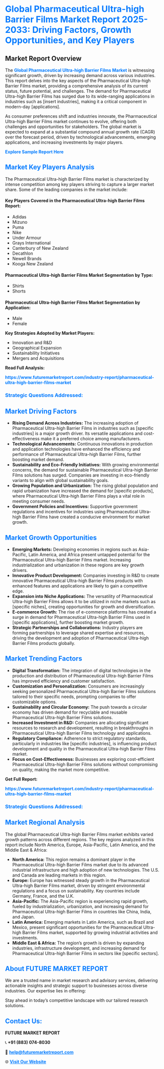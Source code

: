 <h1 style="color: #007BFF;">Global Pharmaceutical Ultra-high Barrier Films Market Report 2025-2033: Driving Factors, Growth Opportunities, and Key Players</h1>

<section id="overview">
<h2>Market Report Overview</h2>
<p>The <a href="https://www.futuremarketreport.com/industry-report/pharmaceutical-ultra-high-barrier-films-market" style="color: #007BFF; text-decoration: none;"><strong>Global Pharmaceutical Ultra-high Barrier Films Market</strong></a> is witnessing significant growth, driven by increasing demand across various industries. This report delves into the key aspects of the Pharmaceutical Ultra-high Barrier Films market, providing a comprehensive analysis of its current status, future potential, and challenges. The demand for Pharmaceutical Ultra-high Barrier Films has surged due to its wide-ranging applications in industries such as [insert industries], making it a critical component in modern-day [applications].</p>
<p>As consumer preferences shift and industries innovate, the Pharmaceutical Ultra-high Barrier Films market continues to evolve, offering both challenges and opportunities for stakeholders. The global market is expected to expand at a substantial compound annual growth rate (CAGR) over the forecast period, driven by technological advancements, emerging applications, and increasing investments by major players.</p>
</section>

<section id="overview">
<p><a href="https://www.futuremarketreport.com/request-sample/reportId=33403" style="color: #007BFF; text-decoration: none;"><strong>Explore Sample Report Here</strong></a></p>
</section>

<section id="key-players">
<h2 style="color: #007BFF;">Market Key Players Analysis</h2>
<p>The Pharmaceutical Ultra-high Barrier Films market is characterized by intense competition among key players striving to capture a larger market share. Some of the leading companies in the market include:</p>
<h4>Key Players Covered in the Pharmaceutical Ultra-high Barrier Films Report:</h4>
<ul><li>Adidas</li><li>Mizuno</li><li>Puma</li><li>Nike</li><li>Under Armour</li><li>Grays International</li><li>Canterbury of New Zealand</li><li>Decathlon</li><li>Newell Brands</li><li>Kooga New Zealand</li></ul>
<h4>Pharmaceutical Ultra-high Barrier Films Market Segmentation by Type:</h4>
<ul><li>Shirts</li><li>Shorts</li></ul>

<h4>Pharmaceutical Ultra-high Barrier Films Market Segmentation by Application:</h4>
<ul><li>Male</li><li>Female</li></ul>
<p><strong>Key Strategies Adopted by Market Players:</strong></p>
<ul>
<li>Innovation and R&D</li>
<li>Geographical Expansion</li>
<li>Sustainability Initiatives</li>
<li>Mergers and Acquisitions</li>
</ul>
</section>

<section>
<p><strong>Read Full Analysis: </strong></p><a href="https://www.futuremarketreport.com/industry-report/pharmaceutical-ultra-high-barrier-films-market" style="color: #007BFF; text-decoration: none;"><strong>https://www.futuremarketreport.com/industry-report/pharmaceutical-ultra-high-barrier-films-market</strong></a>
<h3 style="color: #007BFF;">Strategic Questions Addressed:</h3>
</section>

<section id="driving-factors">
<h2 style="color: #007BFF;">Market Driving Factors</h2>
<ul>
<li><strong>Rising Demand Across Industries:</strong> The increasing adoption of Pharmaceutical Ultra-high Barrier Films in industries such as [specific industries] is a major growth driver. Its versatile applications and cost-effectiveness make it a preferred choice among manufacturers.</li>
<li><strong>Technological Advancements:</strong> Continuous innovations in production and application technologies have enhanced the efficiency and performance of Pharmaceutical Ultra-high Barrier Films, further boosting market demand.</li>
<li><strong>Sustainability and Eco-Friendly Initiatives:</strong> With growing environmental concerns, the demand for sustainable Pharmaceutical Ultra-high Barrier Films solutions has surged. Companies are investing in eco-friendly variants to align with global sustainability goals.</li>
<li><strong>Growing Population and Urbanization:</strong> The rising global population and rapid urbanization have increased the demand for [specific products], where Pharmaceutical Ultra-high Barrier Films plays a vital role in meeting consumer needs.</li>
<li><strong>Government Policies and Incentives:</strong> Supportive government regulations and incentives for industries using Pharmaceutical Ultra-high Barrier Films have created a conducive environment for market growth.</li>
</ul>
</section>

<section id="growth-opportunities">
<h2 style="color: #007BFF;">Market Growth Opportunities</h2>
<ul>
<li><strong>Emerging Markets:</strong> Developing economies in regions such as Asia-Pacific, Latin America, and Africa present untapped potential for the Pharmaceutical Ultra-high Barrier Films market. Increasing industrialization and urbanization in these regions are key growth drivers.</li>
<li><strong>Innovative Product Development:</strong> Companies investing in R&D to create innovative Pharmaceutical Ultra-high Barrier Films products with enhanced features and applications are likely to gain a competitive edge.</li>
<li><strong>Expansion into Niche Applications:</strong> The versatility of Pharmaceutical Ultra-high Barrier Films allows it to be utilized in niche markets such as [specific niches], creating opportunities for growth and diversification.</li>
<li><strong>E-commerce Growth:</strong> The rise of e-commerce platforms has created a surge in demand for Pharmaceutical Ultra-high Barrier Films used in [specific applications], further boosting market growth.</li>
<li><strong>Strategic Partnerships and Collaborations:</strong> Industry players are forming partnerships to leverage shared expertise and resources, driving the development and adoption of Pharmaceutical Ultra-high Barrier Films products globally.</li>
</ul>
</section>

<section id="trending-factors">
<h2 style="color: #007BFF;">Market Trending Factors</h2>
<ul>
<li><strong>Digital Transformation:</strong> The integration of digital technologies in the production and distribution of Pharmaceutical Ultra-high Barrier Films has improved efficiency and customer satisfaction.</li>
<li><strong>Customization and Personalization:</strong> Consumers are increasingly seeking personalized Pharmaceutical Ultra-high Barrier Films solutions tailored to their specific needs, prompting companies to offer customizable options.</li>
<li><strong>Sustainability and Circular Economy:</strong> The push towards a circular economy has driven demand for recyclable and reusable Pharmaceutical Ultra-high Barrier Films solutions.</li>
<li><strong>Increased Investment in R&D:</strong> Companies are allocating significant resources to research and development, resulting in breakthroughs in Pharmaceutical Ultra-high Barrier Films technology and applications.</li>
<li><strong>Regulatory Compliance:</strong> Adherence to strict regulatory standards, particularly in industries like [specific industries], is influencing product development and quality in the Pharmaceutical Ultra-high Barrier Films market.</li>
<li><strong>Focus on Cost-Effectiveness:</strong> Businesses are exploring cost-efficient Pharmaceutical Ultra-high Barrier Films solutions without compromising on quality, making the market more competitive.</li>
</ul>
</section>

<section>
<p><strong>Get Full Report: </strong></p><a href="https://www.futuremarketreport.com/industry-report/pharmaceutical-ultra-high-barrier-films-market" style="color: #007BFF; text-decoration: none;"><strong>https://www.futuremarketreport.com/industry-report/pharmaceutical-ultra-high-barrier-films-market</strong></a>
<h3 style="color: #007BFF;">Strategic Questions Addressed:</h3>
</section>


<section id="regional-analysis">
<h2 style="color: #007BFF;">Market Regional Analysis</h2>
<p>The global Pharmaceutical Ultra-high Barrier Films market exhibits varied growth patterns across different regions. The key regions analyzed in this report include North America, Europe, Asia-Pacific, Latin America, and the Middle East & Africa:</p>
<ul>
<li><strong>North America:</strong> This region remains a dominant player in the Pharmaceutical Ultra-high Barrier Films market due to its advanced industrial infrastructure and high adoption of new technologies. The U.S. and Canada are leading markets in this region.</li>
<li><strong>Europe:</strong> Europe has witnessed steady growth in the Pharmaceutical Ultra-high Barrier Films market, driven by stringent environmental regulations and a focus on sustainability. Key countries include Germany, France, and the U.K.</li>
<li><strong>Asia-Pacific:</strong> The Asia-Pacific region is experiencing rapid growth, fueled by industrialization, urbanization, and increasing demand for Pharmaceutical Ultra-high Barrier Films in countries like China, India, and Japan.</li>
<li><strong>Latin America:</strong> Emerging markets in Latin America, such as Brazil and Mexico, present significant opportunities for the Pharmaceutical Ultra-high Barrier Films market, supported by growing industrial activities and investments.</li>
<li><strong>Middle East & Africa:</strong> The region’s growth is driven by expanding industries, infrastructure development, and increasing demand for Pharmaceutical Ultra-high Barrier Films in sectors like [specific sectors].</li>
</ul>
</section>

<footer>
<h2 style="color: #007BFF;">About FUTURE MARKET REPORT</h2>
<p>We are a trusted name in market research and advisory services, delivering actionable insights and strategic support to businesses across diverse industries. Our expertise lies in offering:</p>

<p>Stay ahead in today’s competitive landscape with our tailored research solutions.</p>

<h2 style="color: #007BFF;">Contact Us:</h2>
<p><strong>FUTURE MARKET REPORT</strong></p>
<p>📞 <strong>+91 (883) 074-8030</strong></p>
<p>📧 <strong><a href="mailto:help@futuremarketreport.com" style="color: #007BFF;">help@futuremarketreport.com</a></strong></p>
<p>🌐 <strong><a href="https://www.futuremarketreport.com/" style="color: #007BFF;">Visit Our Website</a></strong></p>
</footer>